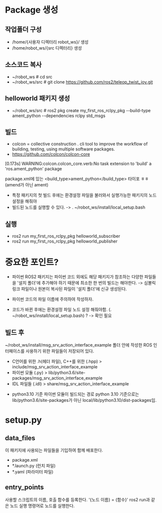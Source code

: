 # Package 생성

## 작업폴더 구성
- /home/{사용자 디렉터리 robot_ws}/ 생성
- /home/robot_ws/{src 디렉터리} 생성

## 소스코드 복사
- ~/robot_ws # cd src
- ~/robot_ws/src # git clone https://github.com/ros2/teleop_twist_joy.git

## helloworld 패키지 생성
- ~/robot_ws/src # ros2 pkg create my_first_ros_rclpy_pkg --build-type ament_python --dependencies rclpy std_msgs

## 빌드
- colcon = collective construction . cli tool to improve the workflow of building, testing, 
using multiple software packages.
- https://github.com/colcon/colcon-core

[0.173s] WARNING:colcon.colcon_core.verb:No task extension to 'build' a 'ros.ament_python' package

package.xml에 있는 
    <export>
        <build_type>ament_python</build_type>
    </export>
타이포 ㅎㅎ(amend가 아닌 ament)

- 특정 패키지의 첫 빌드 후에는 환경설정 파일을 불러와서 실행가능한 패키지의 노드 설정을 해줘야
- 빌드된 노드를 실행할 수 있다.
-> . ~/robot_ws/install/local_setup.bash

## 실행
- ros2 run my_first_ros_rclpy_pkg helloworld_subscriber
- ros2 run my_first_ros_rclpy_pkg helloworld_publisher



# 중요한 포인트?
- 파이썬 ROS2 패키지는 파이썬 코드 외에도 해당 패키지가 참조하는 다양한 파일들을 '설치 폴더'에 추가해야 하기 때문에
최소한 한 번의 빌드는 해야한다.
-> 심볼릭 링크 파일이나 원본이 복사된 파일이 '설치 폴더'에 신규 생성된다.

- 파이썬 코드의 파일 이름에 주의하여 작성하자.
- 코드가 바뀐 후에는 환경설정 파일 노드 설정 해줘야함. (. ~/robot_ws/install/local_setup.bash) ? -> 확인 필요

## 빌드 후
~/robot_ws/install/msg_srv_action_interface_example 폴더 안에
작성한 ROS 인터페이스를 사용하기 위한 파일들이 저장되어 있다.

- C언어를 위한 .h(헤더 파일), C++를 위한 (.hpp) > include/msg_srv_action_interface_example
- 파이썬 모듈 (.py)  > lib/python3.6/site-packages/msg_srv_action_interface_example
- IDL 파일들 (.idl) > share/msg_srv_action_interface_example

* python3.10 기준 파이썬 모듈이 빌드되는 경로
python 3.10 기준으로는 lib/python3.6/site-packages가 아닌
local/lib/python3.10/dist-packages임.

# setup.py
## data_files
이 패키지에 사용되는 파일들을 기입하여 함께 배포한다.
- package.xml
- *.launch.py (런치 파일)
- *.yaml (파라미터 파일)
## entry_points
사용할 스크립트의 이름, 호출 함수를 등록한다.
'{노드 이름} = {함수}'
ros2 run과 같은 노드 실행 명령어로 노드를 실행한다.